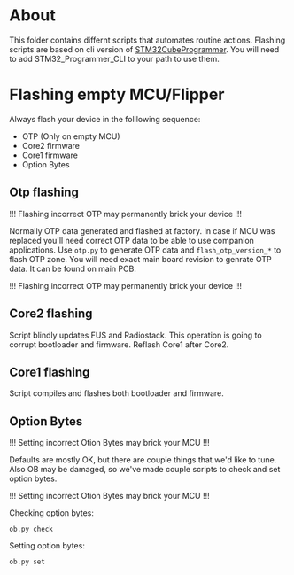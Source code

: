 # About

This folder contains differnt scripts that automates routine actions.
Flashing scripts are based on cli version of [STM32CubeProgrammer](https://www.st.com/en/development-tools/stm32cubeprog.html).
You will need to add STM32_Programmer_CLI to your path to use them.

# Flashing empty MCU/Flipper

Always flash your device in the folllowing sequence:

- OTP (Only on empty MCU)
- Core2 firmware
- Core1 firmware
- Option Bytes

## Otp flashing

!!! Flashing incorrect OTP may permanently brick your device !!!

Normally OTP data generated and flashed at factory.
In case if MCU was replaced you'll need correct OTP data to be able to use companion applications.
Use `otp.py` to generate OTP data and `flash_otp_version_*` to flash OTP zone.
You will need exact main board revision to genrate OTP data. It can be found on main PCB.

!!! Flashing incorrect OTP may permanently brick your device !!!

## Core2 flashing

Script blindly updates FUS and Radiostack. This operation is going to corrupt bootloader and firmware.
Reflash Core1 after Core2.

## Core1 flashing

Script compiles and flashes both bootloader and firmware.

## Option Bytes

!!! Setting incorrect Otion Bytes may brick your MCU !!!

Defaults are mostly OK, but there are couple things that we'd like to tune.
Also OB may be damaged, so we've made couple scripts to check and set option bytes.

!!! Setting incorrect Otion Bytes may brick your MCU !!!

Checking option bytes:

	ob.py check

Setting option bytes:

	ob.py set